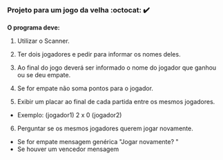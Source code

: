 ### Projeto para um jogo da velha :octocat: :heavy_check_mark:

**O programa deve:**
1. Utilizar o Scanner.

2. Ter dois jogadores e pedir para informar os nomes deles.

3. Ao final do jogo deverá ser informado o nome do jogador que ganhou ou se deu empate.

4. Se for empate não soma pontos para o jogador. 

5. Exibir um placar ao final de cada partida entre os mesmos jogadores.
- Exemplo: (jogador1) 2 x 0 (jogador2)


6. Perguntar se os mesmos jogadores querem jogar novamente.
- Se for empate mensagem genérica "Jogar novamente? "
- Se houver um vencedor mensagem
